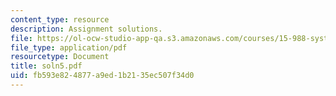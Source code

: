 ```yaml
---
content_type: resource
description: Assignment solutions.
file: https://ol-ocw-studio-app-qa.s3.amazonaws.com/courses/15-988-system-dynamics-self-study-fall-1998-spring-1999/fb593e824877a9ed1b2135ec507f34d0_soln5.pdf
file_type: application/pdf
resourcetype: Document
title: soln5.pdf
uid: fb593e82-4877-a9ed-1b21-35ec507f34d0
---
```


